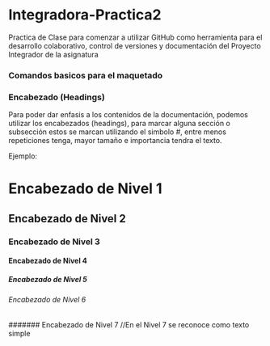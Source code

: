 # Integradora-Practica2
Practica de Clase para comenzar a utilizar GitHub como herramienta para el desarrollo colaborativo, control de versiones y documentación del Proyecto Integrador de la asignatura

### Comandos basicos para el maquetado

### Encabezado (Headings)
Para poder dar enfasis a los contenidos de la documentación, podemos utilizar los encabezados (headings),
para marcar alguna sección o subsección estos se marcan utilizando el simbolo #, entre menos repeticiones tenga, mayor tamaño e importancia tendra el texto.

Ejemplo:

# Encabezado de Nivel 1
## Encabezado de Nivel 2
### Encabezado de Nivel 3
#### Encabezado de Nivel 4
##### Encabezado de Nivel 5
###### Encabezado de Nivel 6
####### Encabezado de Nivel 7 //En el Nivel 7 se reconoce como texto simple
